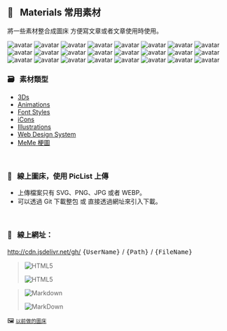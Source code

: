                               
## :art: &nbsp; Materials 常用素材
  將一些素材整合成圖床         方便寫文章或者文章使用時使用。

<img src="https://api.dicebear.com/6.x/pixel-art-neutral/svg?seed=Nuri&randomizeIds=true&backgroundType=gradientLinear,solid&backgroundColor=6d9082,72ffff,916ff4,ff4bff,transparent&backgroundRotation=273&translateX=15&translateY=18&rotate=278&scale=190&radius=4&size=88" alt="avatar"/>  <img src="https://api.dicebear.com/6.x/pixel-art-neutral/svg?seed=Delia&randomizeIds=true&backgroundType=gradientLinear,solid&backgroundColor=2d5bbb,aaaaff,49b1fb,7bffff,transparent&backgroundRotation=-304&translateX=8&translateY=-13&rotate=235&scale=168&radius=4&size=88" alt="avatar"/>  <img src="https://api.dicebear.com/6.x/pixel-art-neutral/svg?seed=Matthew&randomizeIds=true&backgroundType=gradientLinear,solid&backgroundColor=356c90,d9d9d9,95b5a2,ffffff,transparent&backgroundRotation=-158&translateX=18&translateY=10&rotate=309&scale=125&radius=4&size=88" alt="avatar"/>  <img src="https://api.dicebear.com/6.x/pixel-art-neutral/svg?seed=Alexander&randomizeIds=true&backgroundType=gradientLinear,solid&backgroundColor=cd5f79,ff67ff,ca764c,ff8383,transparent&backgroundRotation=-92&translateX=14&translateY=17&rotate=112&scale=117&radius=4&size=88" alt="avatar"/>  <img src="https://api.dicebear.com/6.x/pixel-art-neutral/svg?seed=Levina&randomizeIds=true&backgroundType=gradientLinear,solid&backgroundColor=eb6737,ff1818,305454,181818,transparent&backgroundRotation=-151&translateX=-5&translateY=-20&rotate=109&scale=60&radius=4&size=88" alt="avatar"/>  <img src="https://api.dicebear.com/6.x/pixel-art-neutral/svg?seed=Servando&randomizeIds=true&backgroundType=gradientLinear,solid&backgroundColor=c0dc95,ffff48,410e45,911491,transparent&backgroundRotation=-14&translateX=-17&translateY=14&rotate=344&scale=175&radius=4&size=88" alt="avatar"/>  <img src="https://api.dicebear.com/6.x/pixel-art-neutral/svg?seed=Katherine&randomizeIds=true&backgroundType=gradientLinear,solid&backgroundColor=9188b5,a8a8ff,588bbe,38ffff,transparent&backgroundRotation=-179&translateX=6&translateY=19&rotate=309&scale=125&radius=4&size=88" alt="avatar"/>  <img src="https://api.dicebear.com/6.x/pixel-art-neutral/svg?seed=Jacob&randomizeIds=true&backgroundType=gradientLinear,solid&backgroundColor=ce2261,ff7676,267503,62ff62,transparent&backgroundRotation=-59&translateX=20&translateY=-8&rotate=267&scale=118&radius=4&size=88" alt="avatar"/>  <img src="https://api.dicebear.com/6.x/pixel-art-neutral/svg?seed=Delia&randomizeIds=true&backgroundType=gradientLinear,solid&backgroundColor=cb373a,ffc4c4,7c76ee,ffffff,transparent&backgroundRotation=125&translateX=21&translateY=-21&rotate=128&scale=70&radius=4&size=88" alt="avatar"/>  <img src="https://api.dicebear.com/6.x/pixel-art-neutral/svg?seed=Alexandra&randomizeIds=true&backgroundType=gradientLinear,solid&backgroundColor=be5e80,ff8888,aab0e6,ffffff,transparent&backgroundRotation=81&translateX=-4&translateY=-14&rotate=269&scale=91&radius=4&size=88" alt="avatar"/>  <img src="https://api.dicebear.com/6.x/pixel-art-neutral/svg?seed=Ignjatije&randomizeIds=true&backgroundType=gradientLinear,solid&backgroundColor=5db21b,58ff58,350082,9bac9b,transparent&backgroundRotation=49&translateX=12&translateY=-14&rotate=170&scale=63&radius=4&size=88" alt="avatar"/>  <img src="https://api.dicebear.com/6.x/pixel-art-neutral/svg?seed=Nakul&randomizeIds=true&backgroundType=gradientLinear,solid&backgroundColor=e43e6d,ff7878,381325,888888,transparent&backgroundRotation=346&translateX=18&translateY=-9&rotate=82&scale=194&radius=4&size=88" alt="avatar"/>  <img src="https://api.dicebear.com/6.x/pixel-art-neutral/svg?seed=Salvador&randomizeIds=true&backgroundType=gradientLinear,solid&backgroundColor=3b8e3a,d8ffd8,673664,d2d2d2,transparent&backgroundRotation=-148&translateX=-5&translateY=-5&rotate=104&scale=188&radius=4&size=88" alt="avatar"/>  <img src="https://api.dicebear.com/6.x/pixel-art-neutral/svg?seed=Julie&randomizeIds=true&backgroundType=gradientLinear,solid&backgroundColor=749a7f,13ff13,600895,a8a8ff,transparent&backgroundRotation=100&translateX=-6&translateY=13&rotate=326&scale=151&radius=4&size=88" alt="avatar"/>  <img src="https://api.dicebear.com/6.x/pixel-art-neutral/svg?seed=Salvador&randomizeIds=true&backgroundType=gradientLinear,solid&backgroundColor=eba506,ffffcc,9a1fa8,3535ff,transparent&backgroundRotation=235&translateX=-14&translateY=2&rotate=52&scale=129&radius=4&size=88" alt="avatar"/>  <img src="https://api.dicebear.com/6.x/pixel-art-neutral/svg?seed=Alexandra&randomizeIds=true&backgroundType=gradientLinear,solid&backgroundColor=c1d272,ffff48,487967,e8ffe8,transparent&backgroundRotation=-24&translateX=10&translateY=-13&rotate=329&scale=69&radius=4&size=88" alt="avatar"/>  <img src="https://api.dicebear.com/6.x/pixel-art-neutral/svg?seed=Jacob&randomizeIds=true&backgroundType=gradientLinear,solid&backgroundColor=5135ab,d8d8ff,dabcd3,ffffff,transparent&backgroundRotation=87&translateX=17&translateY=-7&rotate=59&scale=95&radius=4&size=88" alt="avatar"/>  <img src="https://api.dicebear.com/6.x/pixel-art-neutral/svg?seed=Cody&randomizeIds=true&backgroundType=gradientLinear,solid&backgroundColor=83e3fa,ffffff,515121,b7b7b7,transparent&backgroundRotation=-166&translateX=0&translateY=19&rotate=67&scale=182&radius=4&size=88" alt="avatar"/>  <img src="https://api.dicebear.com/6.x/pixel-art-neutral/svg?seed=Alexander&randomizeIds=true&backgroundType=gradientLinear,solid&backgroundColor=b911c0,fffdff,37a48f,48ffff,transparent&backgroundRotation=178&translateX=8&translateY=9&rotate=118&scale=101&radius=4&size=88" alt="avatar"/>  <img src="https://api.dicebear.com/6.x/pixel-art-neutral/svg?seed=Julie&randomizeIds=true&backgroundType=gradientLinear,solid&backgroundColor=bf37c7,ff1bff,982ce3,ff11ff,transparent&backgroundRotation=-289&translateX=-4&translateY=-19&rotate=151&scale=172&radius=4&size=88" alt="avatar"/>  <img src="https://api.dicebear.com/6.x/pixel-art-neutral/svg?seed=Amy&randomizeIds=true&backgroundType=gradientLinear,solid&backgroundColor=ccbbc7,ffffff,eb0d1c,ff7878,transparent&backgroundRotation=128&translateX=-3&translateY=-3&rotate=267&scale=156&radius=4&size=88" alt="avatar"/>  <img src="https://api.dicebear.com/6.x/pixel-art-neutral/svg?seed=Sami&randomizeIds=true&backgroundType=gradientLinear,solid&backgroundColor=20b04a,64ff64,203e6d,eaeaea,transparent&backgroundRotation=54&translateX=-5&translateY=-5&rotate=104&scale=82&radius=4&size=88" alt="avatar"/>  <img src="https://api.dicebear.com/6.x/pixel-art-neutral/svg?seed=Cody&randomizeIds=true&backgroundType=gradientLinear,solid&backgroundColor=af69f0,ff48ff,994259,fff7f7,transparent&backgroundRotation=-150&translateX=-4&translateY=-18&rotate=244&scale=152&radius=4&size=88" alt="avatar"/>  <img src="https://api.dicebear.com/6.x/pixel-art-neutral/svg?seed=Amina&randomizeIds=true&backgroundType=gradientLinear,solid&backgroundColor=ca2655,ff38ff,d9a251,ff2828,transparent&backgroundRotation=314&translateX=1&translateY=-14&rotate=340&scale=188&radius=4&size=88" alt="avatar"/>    


  ### :card_file_box: &nbsp; 素材類型
   * [3Ds][1]
   * [Animations][2]
   * [Font Styles][3] 
   * [iCons][4]
   * [Illustrations][5]
   * [Web Design System][6]
   * [MeMe 梗圖][7]
  
  [1]: images/3Ds            "3Ds"
  [2]: images/Animations     "Animations"
  [3]: images/FontStyles     "Font Styles"
  [4]: images/iCons          "iCons"
  [5]: images/Illustrations  "Illustrations"
  [6]: images/DesignSystem   "Web Design System"
  [7]: images/Ux-meme        "Ux-meme"

  &nbsp;


  ### :rocket: &nbsp; 線上圖床，使用 PicList 上傳
  * 上傳檔案只有 SVG、PNG、JPG 或者 WEBP。
  * 可以透過 Git 下載整包 或 直接透過網址來引入下載。

  &nbsp;

  ### :link: &nbsp; **線上網址**：
  http://cdn.jsdelivr.net/gh/ <big> `{UserName}` </big> / <big> `{Path}` </big> / <big> `{FileName}` </big>


  > ![HTML5](https://img.shields.io/badge/html5-%23E34F26.svg?style=for-the-badge&logo=html5&logoColor=white)
  > 
  > ![HTML5](https://cdn.jsdelivr.net/gh/Barry028/materials/dist/images/Html-windows.svg)


  > ![Markdown](https://img.shields.io/badge/markdown-%23000000.svg?style=for-the-badge&logo=markdown&logoColor=white)
  > 
  > ![MarkDown](https://cdn.jsdelivr.net/gh/Barry028/materials/dist/images/MarkDown-windows.svg)
  

  🖼️  <small> [以前做的圖床](https://codepen.io/barry199002/full/KKojxXX/13341a19a81088f2e3546004117a64e4) </small>
    




<!--  
✖️  :heavy_multiplication_x:  ➕ :heavy_plus_sign: top
top ➖ :heavy_minus_sign:  ➗ :heavy_division_sign: top
top ♾️  :infinity:    
⚠️  :warning:  🚫  :no_entry_sign: top
  ‼️  :bangbang:  ⁉️  :interrobang: top
top ❓ :question:  ❔ :grey_question: top
top ❕ :grey_exclamation:  ❗ :exclamation:
:heavy_exclamation_mark:  top
top 〰️  :wavy_dash:   x
💱 :currency_exchange: 💲 :heavy_dollar_sign:
🔙  :back:  🔚 :end: top
top 🔛 :on:  🔜 :soon:  top
top 🔝 :top:     top

💬 :speech_balloon:
👁️‍🗨️ :eye_speech_bubble:
🗨️  :left_speech_bubble:
💭 :thought_balloon:
🗯️ :right_anger_bubble:
🤖 :robot:
👋 :wave:
👌 :ok_hand:
✌️  :v:
👈 :point_left:
👉 :point_right:
👆 :point_up_2:
🖕 :fu:
👍 :+1:
🌍 :earth_africa:
🌎 :earth_americas:
🌏 :earth_asia:
🌐 :globe_with_meridians:
🗺️  :world_map:
🌁 :foggy:
🌃 :night_with_stars:
🏙️ :cityscape:
🌄 :sunrise_over_mountains:
🌅 :sunrise:
🌆 :city_sunset:
🌇 :city_sunrise:
🌉 :bridge_at_night:
🗾 :japan:
🌌 :milky_way:
🌠  :stars:
⭐ :star:  top
🌟 :star2:
🎈 :balloon:
🎟️ :tickets:
🎮 :video_game:
🎯 :dart:
🪀 :yo_yo:
🎁 :gift:
🎉 :tada:
🏆 :trophy:
🧭 :compass:
🍪 :cookie:
⌛ :hourglass:
⏳ :hourglass_flowing_sand:
⌚ :watch:
⏰ :alarm_clock:
⏱️  :stopwatch:
🚀 :rocket:
🖼️  :framed_picture:
📟 :pager:
📠 :fax:
📱 :iphone:
📲 :calling:
💻 :computer:
🖱️  :computer_mouse:
🖲️  :trackball:
📔 :notebook_with_decorative_cover:
📚 :books:
📓 :notebook:
🔖 :bookmark:
📑 :bookmark_tabs:
🏷️  :label:
📰 :newspaper:
📜 :scroll:
📒 :ledger:
🧾 :receipt: 💹 :chart:
📤 :outbox_tray:
✉️  :envelope:  📧 :e-mail:
📨 :incoming_envelope: 📩 :envelope_with_arrow:
📤 :outbox_tray: 📥 :inbox_tray:
📦 :package: 📫 :mailbox:  📪  :mailbox_closed:  📬 :mailbox_with_mail:
✏️  :pencil2:
📝 :memo:  📅 :date:  📆 :calendar:
💼 :briefcase: 📁 :file_folder:  📂 :open_file_folder:  🗂️  :card_index_dividers:
🗒️  :spiral_notepad:  🗓️  :spiral_calendar:
📇 :card_index:
:chart_with_upwards_trend:
📉 :chart_with_downwards_trend:
📊 :bar_chart:
📋 :clipboard:
📌 :pushpin:
📍 :round_pushpin:
📎 :paperclip:
🖇️  :paperclips:
📏 :straight_ruler:
📐 :triangular_ruler:
✂️  :scissors:
🗃️  :card_file_box:
🗄️  :file_cabinet:
🗑️  :wastebasket:
🧺 :basket:
🔒 :lock:  🔓 :unlock:  ☑️  :ballot_box_with_check: ✔️  :heavy_check_mark:
🧻 :roll_of_paper:  ⭕  :o:  ❌  :x:  ✅  :white_check_mark:  ❎ :negative_squared_cross_mark:
©️  :copyright: ®️  :registered:  ™️  :tm:
---
:card_index:
:bulb:
:memo:
:card_file_box:
:iphone:
:mag:
:label:
:page_facing_up:
:technologist:
:pencil2:

:money_
<kbd>
<img src="https://api.dicebear.com/6.x/pixel-art/svg?scale=160&rotate=60&backgroundType=gradientLinear&backgroundRotation=0         360         240         210&backgroundColor=c0aede         d1d4f9         ffdfbf         ffd5dc         transparent         b6e3f4&radius=6 alt=avatar width=88 />
</kbd>

<kbd>
<img src="https://api.dicebear.com/6.x/pixel-art/svg?seed=Snowball&scale=175&rotate=80&backgroundRotation=0         360         240         210&randomizeIds=true&backgroundColor=A5EBFF         FFF9E9         C7FFCA         ffd5dc         72C0AE&radius=6&mood[] alt=avatar width=88 />
</kbd>

<kbd>
<img src="https://api.dicebear.com/6.x/pixel-art/svg?&scale=160&rotate=40&backgroundRotation=0         360         240         210&randomizeIds=true&backgroundColor=A5EBFF         FFF9E9         C7FFCA         ffd5dc         72C0AE&radius=6&mood[] alt=avatar width=88 />
</kbd>

<kbd>
<img src="https://api.dicebear.com/6.x/pixel-art/svg?seed=Luna&scale=160&rotate=200&backgroundRotation=0         360         240         210&randomizeIds=true&backgroundColor=A5EBFF         FFF9E9         C7FFCA         ffd5dc         72C0AE&radius=6&mood[] alt=avatar width=88 />
</kbd>

<kbd>
  <img src="https://api.dicebear.com/6.x/pixel-art/svg?seed=Boo&scale=160&rotate=45&backgroundType=gradientLinear&backgroundRotation=0         360         240         210&randomizeIds=true&backgroundColor=A5EBFF         FFF9E9         C7FFCA         ffd5dc         72C0AE&radius=6&mood[] alt=avatar width=88 />
</kbd>

<kbd>
  <img src="https://api.dicebear.com/6.x/bottts/svg?seed=Mittens&radius=6 alt=avatar width=88 />
</kbd>

<kbd>
<img src="https://api.dicebear.com/6.x/bottts/svg?seed=Oliver&radius=6 alt=avatar width=88 />
</kbd>

<kbd>
<img src="https://api.dicebear.com/6.x/bottts/svg?seed=Kiki&radius=6 alt=avatar width=88 />
</kbd>

<kbd>
<img src="https://api.dicebear.com/6.x/bottts/svg?seed=Tinkerbell&radius=6 alt=avatar width=88 />
</kbd>

<kbd>
<img src="https://api.dicebear.com/6.x/bottts/svg?seed=Midnight&radius=6 alt=avatar width=88 />
</kbd>

<kbd>
<img src="https://api.dicebear.com/6.x/bottts/svg?seed=George&radius=6 alt=avatar width=88 />
</kbd>

<kbd>
<img src="https://api.dicebear.com/6.x/bottts/svg?seed=Sassy&radius=6 alt=avatar width=88 />
</kbd>

<kbd>
<img src="https://api.dicebear.com/6.x/avataaars-neutral/svg?seed=Whiskers&radius=6 alt=avatar width=88 />
</kbd>

<kbd>
<img src="https://api.dicebear.com/6.x/avataaars-neutral/svg?seed=Bear&radius=6 alt=avatar width=88 />
</kbd>

<kbd>
<img src="https://api.dicebear.com/6.x/avataaars-neutral/svg?seed=Daisy&radius=6 alt=avatar width=88 />
</kbd>

<kbd>
 <img src="https://api.dicebear.com/6.x/avataaars-neutral/svg?seed=Max&radius=6 alt=avatar width=88 />
</kbd>

<kbd>
<img src="https://api.dicebear.com/6.x/avataaars-neutral/svg?seed=Abby&radius=6 alt=avatar width=88 />
</kbd>

![]("https://api.dicebear.com/6.x/pixel-art-neutral/svg?seed=A&backgroundColor=b6e3f4&scale=120&rotate=30&radius=6&size=120)
![]("https://api.dicebear.com/6.x/pixel-art-neutral/svg?seed=B&backgroundColor=c0aede&scale=160&rotate=125&radius=6&size=120)
![]("https://api.dicebear.com/6.x/pixel-art-neutral/svg?seed=C&backgroundColor=DEB664&scale=110&rotate=55&radius=6&size=120)
![]("https://api.dicebear.com/6.x/pixel-art-neutral/svg?seed=D&backgroundColor=64C9DE&scale=145&rotate=180&radius=6&size=120)
![]("https://api.dicebear.com/6.x/pixel-art-neutral/svg?seed=E&backgroundColor=A77762&scale=125&rotate=325&radius=6&size=120)
![]("https://api.dicebear.com/6.x/pixel-art-neutral/svg?seed=F&backgroundColor=b6e3f4&scale=120&rotate=30&radius=6&size=120)
![]("https://api.dicebear.com/6.x/pixel-art-neutral/svg?seed=G&backgroundColor=32E97C&scale=160&rotate=125&radius=6&size=120)  <br/>
![]("https://api.dicebear.com/6.x/pixel-art-neutral/svg?seed=H&backgroundColor=B72225&scale=110&rotate=55&radius=6&size=120)
![]("https://api.dicebear.com/6.x/pixel-art-neutral/svg?seed=I&backgroundColor=64C9DE&scale=145&rotate=180&radius=6&size=120)
![]("https://api.dicebear.com/6.x/pixel-art-neutral/svg?seed=J&backgroundColor=22B7B4&scale=125&rotate=325&radius=6&size=120)
![]("https://api.dicebear.com/6.x/pixel-art-neutral/svg?seed=I&backgroundColor=381FF1&scale=145&rotate=180&radius=6&size=120)
![]("https://api.dicebear.com/6.x/pixel-art-neutral/svg?seed=J&backgroundColor=D8F11F&scale=125&rotate=325&radius=6&size=120)
![]("https://api.dicebear.com/6.x/pixel-art-neutral/svg?seed=I&backgroundColor=F4B518&scale=145&rotate=180&radius=6&size=120)
![]("https://api.dicebear.com/6.x/pixel-art-neutral/svg?seed=J&backgroundColor=FDF151&scale=125&rotate=325&radius=6&size=120)

![HTML5]("https://img.shields.io/badge/html5-%23E34F26.svg?style=for-the-badge&logo=html5&logoColor=white)  
``` html
<img src="https://cdn.jsdelivr.net/gh/Barry028/materials/images/Animations/BarrYUFO.svg  alt=BarrY UFO />
```      

![Markdown]("https://img.shields.io/badge/markdown-%2660000.svg?style=for-the-badge&logo=markdown&logoColor=white)
``` markdown
![Barry]("https://cdn.jsdelivr.net/gh/Barry028/materials/images/Animations/BarrYUFO.svg)  
``` 
 
 -->  
